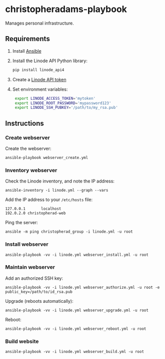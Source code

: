 # christopheradams-playbook

Manages personal infrastructure.

## Requirements

1. Install [Ansible]
2. Install the Linode API Python library:

    ```sh
    pip install linode_api4
    ```

3. Create a [Linode API token]

4. Set environment variables:

   ```sh
    export LINODE_ACCESS_TOKEN='mytoken'
    export LINODE_ROOT_PASSWORD='mypassword123'
    export LINODE_SSH_PUBKEY='/path/to/my_rsa.pub'
    ```

## Instructions

### Create webserver

Create the webserver:

    ansible-playbook webserver_create.yml

### Inventory webserver

Check the Linode inventory, and note the IP address:

    ansible-inventory -i linode.yml --graph --vars

Add the IP address to your `/etc/hosts` file:

    127.0.0.1       localhost
    192.0.2.0 christopherad-web

Ping the server:

    ansible -m ping christopherad_group -i linode.yml -u root

### Install webserver

    ansible-playbook -vv -i linode.yml webserver_install.yml -u root

### Maintain webserver

Add an authorized SSH key:

    ansible-playbook -vv -i linode.yml webserver_authorize.yml -u root -e public_key=/path/to/id_rsa.pub

Upgrade (reboots automatically):

    ansible-playbook -vv -i linode.yml webserver_upgrade.yml -u root

Reboot:

    ansible-playbook -vv -i linode.yml webserver_reboot.yml -u root

### Build website

    ansible-playbook -vv -i linode.yml webserver_build.yml -u root

[Ansible]: https://www.linode.com/docs/applications/configuration-management/getting-started-with-ansible/#install-ansible
[Linode API token]: https://www.linode.com/docs/platform/api/getting-started-with-the-linode-api/#get-an-access-token

